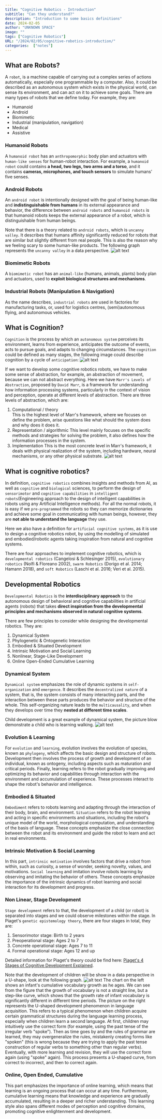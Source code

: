 ```yaml
---
title: "Cognitive Robotics - Introduction"
subtitle: "Can they understand?"
description: "Introduction to some basics definitions"
date: 2024-02-05
author: "UNKNOWN SPACE"
image: ""
tags: ["Cognitive Robotics"]
URL: "/2024/02/05/cognitive-robotics-introduction/"
categories:  ["notes"]
---
```


## What are Robots?

A `robot`, is a machine capable of carrying out a complex series of actions automatically, especially one programmable by a computer. Also, it could be described as an autonomous system which exists in the physical world, can sense its environment, and can act on it to achieve some goals. There are many types of robots that we define today. For example, they are:
- Humanoid
- Android
- Biomimetic
- Industrial (manipulation, navigation)
- Medical
- Assistive

### Humanoid Robots
A `humanoid robot` has an `anthropomorphic` body plan and actuators with `human-like senses` for human-robot interaction. For example, a `humanoid robot` could contains **a head, two legs, two arms and a torso**, and it contains **cameras, microphones, and touch sensors** to simulate humans' five senses. 

### Android Robots
An `android robot` is intentionally designed with the goal of being human-like and **indistinguishable from humans** in its external appearance and behavior, the difference between `android robots` and `humanoid robots` is that humanoid robots keeps the external appearance of a robot, which is distinguishable from human beings.

Note that there is a theory related to `android robots`, which is `uncanny valley`. It describes that humans affinity significantly reduced for robots that are similar but slightly different from real people. This is also the reason why we feeling scary to some human-like products. The following graph represents the `uncanny valley` in a data perspective.
![alt text](/img/robots/introduction/image.png)

### Biomimetic Robots
A `biomimetic robot` has an `animal-like` (humans, animals, plants) body plan and actuators, used to **exploit biological structures and mechanisms**.

### Industrial Robots (Manipulation & Navigation)
As the name describes, `industrial robots` are used in factories for manufacturing tasks, or, used for logistics centres, (semi)autonomous flying, and autonomous vehicles.

## What is Cognition?

`Cognition` is the process by which an `autonomous system` perceives its environment, learns from experience, anticipates the outcome of events, acts to pursue goals, and adapts to changing circumstances. The `cognition` could be defined as many stages, the following image could describe cognition by a cycle of `anticipation`:
![alt text](/img/robots/introduction/image-2.png)

If we want to develop some cognitive robotics robots, we have to make some sense of abstraction, for example, an abstraction of movement, because we can not abstract everything. Here we have `Marr's Levels of Abstraction`, proposed by `David Marr`, is a framework for understanding how information processing systems, particularly in the context of vision and perception, operate at different levels of abstraction. There are three levels of abstraction, which are:
1. Computational / theory  
This is the highest level of Marr's framework, where we focuses on define the problem, arise questions like what should the system does and why does it does it.
2. Representation / algorithmic
This level mainly focuses on the specific methods and strategies for solving the problem, it also defines how the information processes in the system.
3. Implementation
This is the most concrete level in Marr's framework, it deals with physical realization of the system, including hardware, neural mechanisms, or any other physical substrate.
![alt text](/img/robots/introduction/image-1.png)

## What is cognitive robotics?

In definition, `cognitive robotics` combines insights and methods from AI, as well as `cognitive` and `biological` sciences, to perform the design of `sensorimotor` and `cognitive capabilities` in `intelligent robots`(Engineering approach to the design of intelligent capabilities
in robots using any Artificial Intelligence methods). For all the normal robots, it is easy if we `pre-programmed` the robots so they can memorize dictionaries and achieve some goal in communicating with human beings, however, they are **not able to understand the language** they use.

Here we also have a definition for `artificial cognitive systems`, as it is use to design a cognitive robotics robot, by using the modelling of simulated and embodied/robotic agents taking inspiration from natural and cognitive systems.

There are four approaches to implement cognitive robotics, which is `developmental robotics` (Cangelosi & Schlesinger 2015), `evolutionary robotics` (Nolfi & Floreano 2002), `swarm Robotics` (Dorigo et al. 2014; Hamann 2018), and `soft Robotics` (Laschi et al. 2016; Veri et al. 2015).

## Developmental Robotics

`Developmental Robotics` is the **interdisciplinary approach** to the autonomous design of behavioral and cognitive capabilities in artificial agents (robots) that takes **direct inspiration from the developmental principles and mechanisms observed in natural cognitive systems**.

There are few principles to consider while designing the developmental robotics. They are:
1. Dynamical System
2. Phylogenetic & Ontogenetic Interaction
3. Embodied & Situated Development
4. Intrinsic Motivation and Social Learning
5. Nonlinear, Stage-Like Development
6. Online Open-Ended Cumulative Learning

### Dynamical System
`Dynamical system` emphasizes the role of dynamic systems in `self-organization` and `emergence`. It describes the `decentralized nature` of a system, that is, the system consists of many interacting parts, and the interaction between these parts produces the behavior and structure of the whole. This self-organizing nature leads to the `multicausality`, and when they develops over time they **nested at different time scales**.

Child development is a great example of dynamical system, the picture blow demonstrate a child who is learning walking.
![alt text](/img/robots/introduction/image-3.png)

### Evolution & Learning
For `evolution` and `learning`, evolution involves the evolution of species, known as `phylogeny`, which affects the basic design and structure of robots. Development then involves the process of growth and development of an individual, known as ontogeny, including aspects such as maturation and critical periods. Finally, learning refers to the robot gradually improving and optimizing its behavior and capabilities through interaction with the environment and accumulation of experience. These processes interact to shape the robot's behavior and intelligence.

### Embodied & Situated
`Embodiment` refers to robots learning and adapting through the interaction of their body, brain, and environment. `Situation` refers to the robot learning and acting in specific environments and situations, including the robot's unique model of the world, morphological computation, and understanding of the basis of language. These concepts emphasize the close connection between the robot and its environment and guide the robot to learn and act in real environments.

### Intrinsic Motivation & Social Learning
In this part, `intrinsic motivation` involves factors that drive a robot from within, such as curiosity, a sense of wonder, seeking novelty, values, and motivations. `Social learning` and imitation involve robots learning by observing and imitating the behavior of others. These concepts emphasize the importance of the intrinsic dynamics of robot learning and social interaction for its development and progress.

### Non Linear, Stage Development
`Stage development` refers to that, the development of a child (or robot) is separated into stages and we could observe milestones within the stage. In Piaget's `genetic epistemology theory`, there are four stages in total, they are: 
1. Sensorimotor stage: Birth to 2 years
2. Preoperational stage: Ages 2 to 7
3. Concrete operational stage: Ages 7 to 11
4. Formal operational stage: Ages 12 and up

Detailed information for Piaget's theory could be find here: [Piaget's 4 Stages of Cognitive Development Explained](https://www.verywellmind.com/piagets-stages-of-cognitive-development-2795457).

Note that the development of children will be show in a data perspective in a U-shape, look at the following graph.
![alt text](/img/robots/introduction/image-4.png)
The chart on the left shows an infant's cumulative vocabulary growth as he ages. We can see from the figure that the growth of vocabulary is not a straight line, but a step-like curve, which shows that the growth rate of infant vocabulary is significantly different in different time periods. The picture on the right represents the U-shaped development phenomenon in language acquisition. This refers to a typical phenomenon when children acquire certain grammatical structures during the language learning process, especially when children learn a second language. At first, children may intuitively use the correct form (for example, using the past tense of the irregular verb "spoke"). Then as time goes by and the rules of grammar are learned, they may overgeneralize the rules, mistakenly creating forms like "spoken" (this is wrong because they are trying to apply the past tense construction of regular verbs to something other than regular verbs). Eventually, with more learning and revision, they will use the correct form again (using "spoke" again). This process presents a U-shaped curve, from correct to incorrect, and then to correct again.

### Online, Open Ended, Cumulative
This part emphasizes the importance of online learning, which means that learning is an ongoing process that can occur at any time. Furthermore, cumulative learning means that knowledge and experience are gradually accumulated, resulting in a deeper and richer understanding. This learning style also spans different modes of perception and cognitive domains, promoting cognitive enlightenment and development.